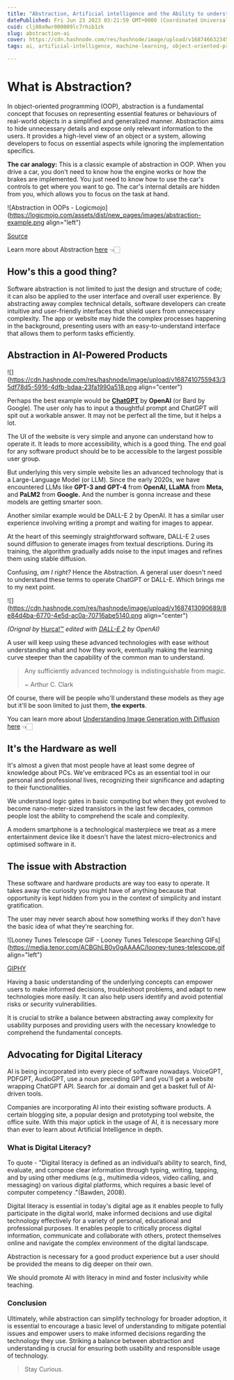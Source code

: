 ```yaml
---
title: "Abstraction, Artificial intelligence and the Ability to understand tech underlying"
datePublished: Fri Jun 23 2023 03:21:59 GMT+0000 (Coordinated Universal Time)
cuid: clj80a9wr000009lc7rhib1zk
slug: abstraction-ai
cover: https://cdn.hashnode.com/res/hashnode/image/upload/v1687466323458/c45e888c-8d44-4019-8908-262acad1cdd7.png
tags: ai, artificial-intelligence, machine-learning, object-oriented-programming, chatgpt

---
```


# What is Abstraction?

In object-oriented programming (OOP), abstraction is a fundamental concept that focuses on representing essential features or behaviours of real-world objects in a simplified and generalized manner. Abstraction aims to hide unnecessary details and expose only relevant information to the users. It provides a high-level view of an object or a system, allowing developers to focus on essential aspects while ignoring the implementation specifics.

**The car analogy:** This is a classic example of abstraction in OOP. When you drive a car, you don't need to know how the engine works or how the brakes are implemented. You just need to know how to use the car's controls to get where you want to go. The car's internal details are hidden from you, which allows you to focus on the task at hand.

![Abstraction in OOPs - Logicmojo](https://logicmojo.com/assets/dist/new_pages/images/abstraction-example.png align="left")

[Source](https://logicmojo.com/abstraction-in-oops)

Learn more about Abstraction [here](https://www.enjoyalgorithms.com/blog/abstraction-in-oops) 👈🏻

## How's this a good thing?

Software abstraction is not limited to just the design and structure of code; it can also be applied to the user interface and overall user experience. By abstracting away complex technical details, software developers can create intuitive and user-friendly interfaces that shield users from unnecessary complexity. The app or website may hide the complex processes happening in the background, presenting users with an easy-to-understand interface that allows them to perform tasks efficiently.

## Abstraction in AI-Powered Products

![](https://cdn.hashnode.com/res/hashnode/image/upload/v1687410755943/35df78d5-5916-4dfb-bdaa-23fa1990a518.png align="center")

Perhaps the best example would be [**ChatGPT**](https://chat.openai.com/) by **OpenAI** (or Bard by Google). The user only has to input a thoughtful prompt and ChatGPT will spit out a workable answer. It may not be perfect all the time, but it helps a lot.

The UI of the website is very simple and anyone can understand how to operate it. It leads to more accessibility, which is a good thing. The end goal for any software product should be to be accessible to the largest possible user group.

But underlying this very simple website lies an advanced technology that is a Large-Language Model (or LLM). Since the early 2020s, we have encountered LLMs like **GPT-3 and GPT-4** from **OpenAI, LLaMA** from **Meta,** and **PaLM2** from **Google.** And the number is gonna increase and these models are getting smarter soon.

Another similar example would be DALL-E 2 by OpenAI. It has a similar user experience involving writing a prompt and waiting for images to appear.

At the heart of this seemingly straightforward software, DALL-E 2 uses sound diffusion to generate images from textual descriptions. During its training, the algorithm gradually adds noise to the input images and refines them using stable diffusion.

Confusing, *am I right?* Hence the Abstraction. A general user doesn't need to understand these terms to operate ChatGPT or DALL-E. Which brings me to my next point.

![](https://cdn.hashnode.com/res/hashnode/image/upload/v1687413090689/8e84d4ba-6770-4e5d-ac0a-70716abe5140.png align="center")

*(Orignal by* [Hurca!™](https://dribbble.com/Hurca) *edited with* [*DALL-E 2*](https://labs.openai.com/) *by OpenAI)*

A user will keep using these advanced technologies with ease without understanding what and how they work, eventually making the learning curve steeper than the capability of the common man to understand.

> Any sufficiently advanced technology is indistinguishable from magic.
> 
> ~ Arthur C. Clark

Of course, there will be people who'll understand these models as they age but it'll be soon limited to just them, **the experts**.

You can learn more about [Understanding Image Generation with Diffusion here](https://medium.com/@dev.n/understanding-image-generation-with-diffusion-78eea7e7d6f8) 👈🏻

## It's the Hardware as well

It's almost a given that most people have at least some degree of knowledge about PCs. We've embraced PCs as an essential tool in our personal and professional lives, recognizing their significance and adapting to their functionalities.

We understand logic gates in basic computing but when they got evolved to become nano-meter-sized transistors in the last few decades, common people lost the ability to comprehend the scale and complexity.

A modern smartphone is a technological masterpiece we treat as a mere entertainment device like it doesn't have the latest micro-electronics and optimised software in it.

## The issue with Abstraction

These software and hardware products are way too easy to operate. It takes away the curiosity you might have of anything because that opportunity is kept hidden from you in the context of simplicity and instant gratification.

The user may never search about how something works if they don't have the basic idea of what they're searching for.

![Looney Tunes Telescope GIF - Looney Tunes Telescope Searching GIFs](https://media.tenor.com/ACBGhLB0v0gAAAAC/looney-tunes-telescope.gif align="left")

[GIPHY](https://giphy.com/gifs/looking-looney-tunes-searching-26n6WywJyh39n1pBu)

Having a basic understanding of the underlying concepts can empower users to make informed decisions, troubleshoot problems, and adapt to new technologies more easily. It can also help users identify and avoid potential risks or security vulnerabilities.

It is crucial to strike a balance between abstracting away complexity for usability purposes and providing users with the necessary knowledge to comprehend the fundamental concepts.

## Advocating for Digital Literacy

AI is being incorporated into every piece of software nowadays. VoiceGPT, PDFGPT, AudioGPT, use a noun preceding GPT and you'll get a website wrapping ChatGPT API. Search for .ai domain and get a basket full of AI-driven tools.

Companies are incorporating AI into their existing software products. A certain blogging site, a popular design and prototyping tool website, the office suite. With this major uptick in the usage of AI, it is necessary more than ever to learn about Artificial Intelligence in depth.

### What is Digital Literacy?

To quote - "Digital literacy is defined as an individual’s ability to search, find, evaluate, and compose clear information through typing, writing, tapping, and by using other mediums (e.g., multimedia videos, video calling, and messaging) on various digital platforms, which requires a basic level of computer competency ."(Bawden, 2008).

Digital literacy is essential in today's digital age as it enables people to fully participate in the digital world, make informed decisions and use digital technology effectively for a variety of personal, educational and professional purposes. It enables people to critically process digital information, communicate and collaborate with others, protect themselves online and navigate the complex environment of the digital landscape.

Abstraction is necessary for a good product experience but a user should be provided the means to dig deeper on their own.

We should promote AI with literacy in mind and foster inclusivity while teaching.

### Conclusion

Ultimately, while abstraction can simplify technology for broader adoption, it is essential to encourage a basic level of understanding to mitigate potential issues and empower users to make informed decisions regarding the technology they use. Striking a balance between abstraction and understanding is crucial for ensuring both usability and responsible usage of technology.

> Stay Curious.